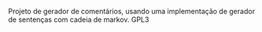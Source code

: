Projeto de gerador de comentários, usando uma implementação de gerador de sentenças com cadeia de markov.
GPL3

